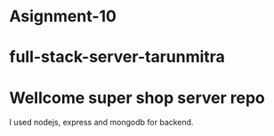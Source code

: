 # Asignment-10
# full-stack-server-tarunmitra
#  Wellcome super shop server repo
I used nodejs, express and mongodb for backend.

